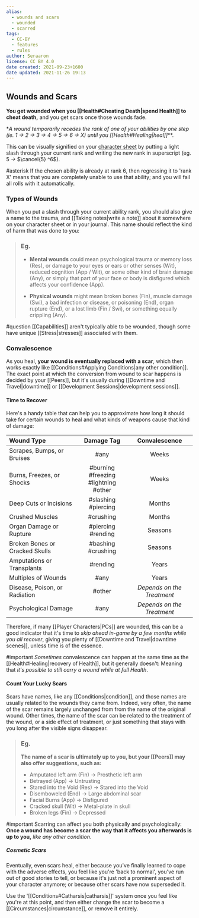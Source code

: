 ```yaml
---
alias:
  - wounds and scars
  - wounded
  - scarred
tags:
  - CC-BY
  - features
  - rules
author: Seraaron
license: CC BY 4.0
date created: 2021-09-23+1600
date updated: 2021-11-26 19:13
---
```


## Wounds and Scars

**You get wounded when you [[Health#Cheating Death|spend Health]] to cheat death,** and you get scars once those wounds fade.

*_A wound temporarily recedes the rank of one of your abilities by one step (ie. 1 → 2 → 3 → 4 → 5 → 6 → X)_ _until you [[Health#Healing|heal]]_**.

This can be visually signified on your [character sheet](#charsheet) by putting a light slash through your current rank and writing the new rank in superscript (eg. $5$ → $\cancel{5} ^6$).

#asterisk If the chosen ability is already at rank 6, then regressing it to 'rank X' means that you are completely unable to use that ability; and you will fail all rolls with it automatically.

### Types of Wounds

When you put a slash through your current ability rank, you should also give a name to the trauma, and [[Taking notes|write a note]] about it somewhere on your character sheet or in your journal. This name should reflect the kind of harm that was done to you:

> ### Eg.
>
> - **Mental wounds** could mean psychological trauma or memory loss (Res), or damage to your eyes or ears or other senses (Wit), reduced cognition (App / Wit), or some other kind of brain damage (Any), or simply that part of your face or body is disfigured which affects your confidence (App).
>
> - **Physical wounds** might mean broken bones (Fin), muscle damage (Swi), a bad infection or disease, or poisoning (End), organ rupture (End), or a lost limb (Fin / Swi), or something equally crippling (Any).

#question [[Capabilities]] aren't typically able to be wounded, though some have unique [[Stress|stresses]] associated with them.

### Convalescence

As you heal, **your wound is eventually replaced with a scar**, which then works exactly like [[Conditions#Applying Conditions|any other condition]]. The exact point at which the conversion from wound to scar happens is decided by your [[Peers]], but it's usually during [[Downtime and Travel|downtime]] or [[Development Sessions|development sessions]].

#### Time to Recover

Here's a handy table that can help you to approximate how long it should take for certain wounds to heal and what kinds of weapons cause that kind of damage:

| Wound Type                     |                 Damage Tag                |        Convalescence       |
| :----------------------------- | :---------------------------------------: | :------------------------: |
| Scrapes, Bumps, or Bruises     |                    #any                   |            Weeks           |
| Burns, Freezes, or Shocks      | #burning #freezing <br> #lightning #other |            Weeks           |
| Deep Cuts or Incisions         |            #slashing #piercing            |           Months           |
| Crushed Muscles                |                 #crushing                 |           Months           |
| Organ Damage or Rupture        |             #piercing #rending            |           Seasons          |
| Broken Bones or Cracked Skulls |             #bashing #crushing            |           Seasons          |
| Amputations or Transplants     |                  #rending                 |            Years           |
| Multiples of Wounds            |                    #any                   |            Years           |
| Disease, Poison, or Radiation  |                   #other                  | _Depends on the Treatment_ |
| Psychological Damage           |                    #any                   | _Depends on the Treatment_ |

Therefore, if many [[Player Characters|PCs]] are wounded, this can be a good indicator that it's time to _skip ahead in-game by a few months while you all recover_, giving you plenty of [[Downtime and Travel|downtime scenes]], unless time is of the essence.

#important _Sometimes_ convalescence can happen at the same time as the [[Health#Healing|recovery of Health]], but it generally doesn't: Meaning that _it's possible to still carry a wound while at full Health_.

#### Count Your Lucky Scars

Scars have names, like any [[Conditions|condition]], and those names are usually related to the wounds they came from. Indeed, very often, the name of the scar remains largely unchanged from from the name of the original wound. Other times, the name of the scar can be related to the treatment of the wound, or a side effect of treatment, or just something that stays with you long after the visible signs disappear.

> ### Eg.
> **The name of a scar is ultimately up to you, but your [[Peers]] may also offer suggestions, such as:**
>
> - Amputated left arm (Fin) → Prosthetic left arm
> - Betrayed (App) → Untrusting
> - Stared into the Void (Res) → Stared into the Void
> - Disemboweled (End) → Large abdominal scar
> - Facial Burns (App) → Disfigured
> - Cracked skull (Wit) → Metal-plate in skull
> - Broken legs (Fin) → Depressed

#important Scarring can affect you both physically and psychologically: **Once a wound has become a scar the way that it affects you afterwards is up to you,** _like any other condition_.

##### Cosmetic Scars

Eventually, even scars heal, either because you've finally learned to cope with the adverse effects, you feel like you're 'back to normal', you've run out of good stories to tell, or because it's just not a prominent aspect of your character anymore; or because other scars have now superseded it.

Use the '[[Conditions#Catharsis|catharsis]]' system once you feel like you're at this point, and then either change the scar to become a [[Circumstances|circumstance]], or remove it entirely.
